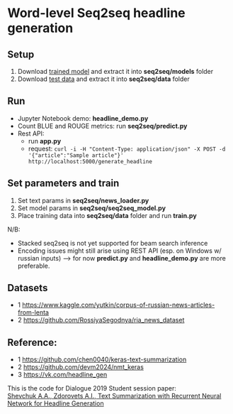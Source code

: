 # Word-level Seq2seq headline generation

## Setup
1. Download [trained model](https://drive.google.com/open?id=1avWWfWJxc6tt2KjYn49cWv6D_KOrTz0p) and extract it into **seq2seq/models** folder 
2. Download [test data](https://drive.google.com/open?id=1Gshy_lpTpueC7L2B93EJCLjhxOPRGCEb) and extract it into **seq2seq/data** folder 

## Run 
* Jupyter Notebook demo: **headline_demo.py**
* Count BLUE and ROUGE metrics:  run **seq2seq/predict.py**  
* Rest API: 
	* run **app.py**
	* request: ```curl -i -H "Content-Type: application/json" -X POST -d '{"article":"Sample article"}' http://localhost:5000/generate_headline```


## Set parameters and train
1. Set text params in **seq2seq/news_loader.py** 
2. Set model params in **seq2seq/seq2seq_model.py**
3. Place training data into **seq2seq/data** folder and run **train.py**


N/B: 
* Stacked seq2seq is not yet supported for beam search inference 
* Encoding issues might still arise using REST API (esp. on Windows w/ russian inputs) --> for now **predict.py** and **headline_demo.py** are more preferable.



## Datasets
* 1 https://www.kaggle.com/yutkin/corpus-of-russian-news-articles-from-lenta
* 2 https://github.com/RossiyaSegodnya/ria_news_dataset

## Reference:
* 1 https://github.com/chen0040/keras-text-summarization 
* 2 https://github.com/devm2024/nmt_keras
* 3 https://vk.com/headline_gen


This is the code for Dialogue 2019 Student session paper:  
[Shevchuk A.A., Zdorovets A.I., Text Summarization with Recurrent Neural Network for Headline Generation](http://www.dialog-21.ru/media/4680/text-summarization-with-recurrent-neural-network-for-headline-generation.pdf)



